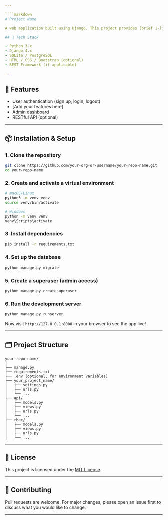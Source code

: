 ```yaml
---

````markdown
# Project Name

A web application built using Django. This project provides [brief 1-liner summary — e.g., a platform to manage student records / a blog with user login / a REST API for task management].

## 🔧 Tech Stack

- Python 3.x
- Django 4.x
- SQLite / PostgreSQL
- HTML / CSS / Bootstrap (optional)
- REST Framework (if applicable)

---
```


## 🚀 Features

- User authentication (sign up, login, logout)
- [Add your features here]
- Admin dashboard
- RESTful API (optional)

---

## 📦 Installation & Setup

### 1. Clone the repository
```bash
git clone https://github.com/your-org-or-username/your-repo-name.git
cd your-repo-name
````

### 2. Create and activate a virtual environment

```bash
# macOS/Linux
python3 -m venv venv
source venv/bin/activate

# Windows
python -m venv venv
venv\Scripts\activate
```

### 3. Install dependencies

```bash
pip install -r requirements.txt
```

### 4. Set up the database

```bash
python manage.py migrate
```

### 5. Create a superuser (admin access)

```bash
python manage.py createsuperuser
```

### 6. Run the development server

```bash
python manage.py runserver
```

Now visit `http://127.0.0.1:8000` in your browser to see the app live!

---

## 🗂️ Project Structure

```
your-repo-name/
│
├── manage.py
├── requirements.txt
├── .env (optional, for environment variables)
├── your_project_name/
│   ├── settings.py
│   ├── urls.py
│   └── ...
├── api/
│   ├── models.py
│   ├── views.py
│   ├── urls.py
│   └── ...
├── rbac/
│   ├── models.py
│   ├── views.py
│   ├── urls.py
│   └── ...
```

---

## 📄 License

This project is licensed under the [MIT License](LICENSE).

---

## 🤝 Contributing

Pull requests are welcome. For major changes, please open an issue first to discuss what you would like to change.

---
```
